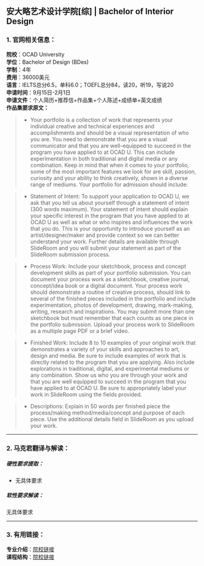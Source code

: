## 安大略艺术设计学院[综] | Bachelor of Interior Design

### 1. 官网相关信息：

**院校**：OCAD University     
**学位**：Bachelor of Design (BDes)   
**学制**：4年  
**费用**：36000美元  
**语言**：IELTS总分6.5，单科6.0；TOEFL总分84，读20，听19，写说20  
**申请时间**：9月15日-2月1日  
**申请文件**：个人简历+推荐信+作品集+个人陈述+成绩单+英文成绩  
**作品集要求原文：**   

> -	Your portfolio is a collection of work that represents your individual creative and technical experiences and accomplishments and should be a visual representation of who you are. You need to demonstrate that you are a visual communicator and that you are well-equipped to succeed in the program you have applied to at OCAD U. This can include experimentation in both traditional and digital media or any combination. Keep in mind that when it comes to your portfolio, some of the most important features we look for are skill, passion, curiosity and your ability to think creatively, shown in a diverse range of mediums. Your portfolio for admission should include:

> -	Statement of Intent: To support your application to OCAD U, we ask that you tell us about yourself through a statement of intent (300 words maximum). Your statement of intent should explain your specific interest in the program that you have applied to at OCAD U as well as what or who inspires and influences the work that you do. This is your opportunity to introduce yourself as an artist/designer/maker and provide context so we can better understand your work. Further details are available through SlideRoom and you will submit your statement as part of the SlideRoom submission process.

> -	Process Work: Include your sketchbook, process and concept development skills as part of your portfolio submission. You can document your process work as a sketchbook, creative journal, concept/idea book or a digital document. Your process work should demonstrate a routine of creative process, should link to several of the finished pieces included in the portfolio and include experimentation, photos of development, drawing, mark-making, writing, research and inspirations. You may submit more than one sketchbook but must remember that each counts as one piece in the portfolio submission. Upload your process work to SlideRoom as a multiple page PDF or a brief video.

> -	Finished Work: Include 8 to 10 examples of your original work that demonstrates a variety of your skills and approaches to art, design and media. Be sure to include examples of work that is directly related to the program that you are applying. Also include explorations in traditional, digital, and experimental mediums or any combination. Show us who you are through your work and that you are well equipped to succeed in the program that you have applied to at OCAD U. Be sure to appropriately label your work in SlideRoom using the fields provided.

> -	Descriptions: Explain in 50 words per finished piece the process/making method/media/concept and purpose of each piece. Use the additional details field in SlideRoom as you upload your work.




---


### 2. 马克君翻译与解读：

##### 硬性要求提取：
- 无具体要求


##### 软性要求解读：
无具体要求


---


### 3. 有用链接：

**专业介绍**：[院校链接](https://www.ocadu.ca/admissions/programs/environmental-design-interior-design-specialization.htm)  
**课程结构**：[院校链接](https://www2.ocadu.ca/sites/www2.ocadu.ca/files/students/ENVR-INT_2018-2019_Design_Prg_Guide_FINAL_1.pdf?_ga=2.44145133.859392649.1551426513-1662995535.1542160686) 